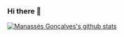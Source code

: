 ### Hi there 👋

[![Manassés Gonçalves's github stats](https://github-readme-stats.vercel.app/api?username=ManassesGoncalves&theme=omni)](https://github.com/ManassesGoncalves/github-readme-stats)
